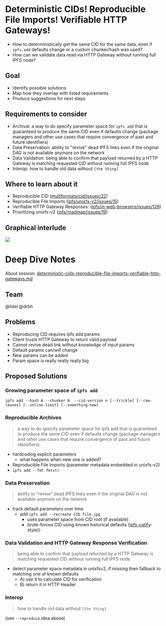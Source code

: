 # Deterministic CIDs! Reproducible File Imports! Verifiable HTTP Gateways!

- How to deterministically get the same CID for the same data, even if `ipfs.add` defaults change or a custom chunker/hash was used?
- How can we validate data read via HTTP Gateway without running full IPFS node?

## Goal

- Identify possible solutions
- Map how they overlap with listed requirements
- Produce suggestions for next steps

## Requirements to consider

- Archival: a way to do specify parameter space for `ipfs add` that is guaranteed to produce the same CID even if defaults change (package managers and other use cases that require convergence of past and future identifiers)
- Data Preservation: ability to "revive" dead IPFS links even if the original DAG is not available anymore on the network
- Data Validation: being able to confirm that payload returned by a HTTP Gateway is matching requested CID without running full IPFS node
- Interop: how to handle old data without `[the thing]`

## Where to learn about it

- Reproducible CID ([multiformats/cid/issues/22](https://github.com/multiformats/cid/issues/22))
- Reproducible File Imports ([ipfs/unixfs-v2/issues/15](https://github.com/ipfs/unixfs-v2/issues/15))
- Verifiable HTTP Gateway Responses: ([ipfs/in-web-browsers/issues/128](https://github.com/ipfs/in-web-browsers/issues/128))
- Prioritizing unixfs-v2 ([ipfs/roadmap/issues/19](https://github.com/ipfs/roadmap/issues/19))


## Graphical interlude

![](https://i.kym-cdn.com/photos/images/original/001/077/550/1d9.jpg)


# Deep Dive Notes

About session: [deterministic-cids-reproducible-file-imports-verifiable-http-gateways.md](https://github.com/ipfs/camp/blob/master/DEEP_DIVES/35-deterministic-cids-reproducible-file-imports-verifiable-http-gateways.md)


## Team
@lidel @drbh

## Problems

- Reproducing CID requires ipfs add params  
- Client trusts HTTP Gateway to return valid payload  
- Cannot revive dead link without knowledge of input params  
- Default params can/will change  
- New params can be added  
- Param space is really really really big  

## Proposed Solutions

### Growing parameter space of `ipfs add`

`ipfs add --hash A --chunker B  --cid-version n [--trickle] [--raw-leaves] [--inline-limit] [--something-new]`


###  Reproducible Archives

> a way to do specify parameter space for ipfs add that is guaranteed to produce the same CID even if defaults change (package managers and other use cases that require convergence of past and future identifiers)
  
- hardcoding explicit parameters 
  - what happens when new one is added?
- Reproducible File Imports (parameter metadata embedded in unixfs-v2)
- `ipfs add --fmt fmtstr`



### Data Preservation 
 
> ability to "revive" dead IPFS links even if the original DAG is not available anymore on the network
  
 -  track default parameters over time 
 	- add `ipfs add --recreate CID file.jpg` 
      - uses parameter space from CID root (if available)
      - brute-forces CID using known historical defaults ([ipfs-catify](https://github.com/MichaelMure/ipfs-catify)-style))
  
  
### Data Validation and HTTP Gateway Response Verification

> being able to confirm that payload returned by a HTTP Gateway is matching requested CID without running full IPFS node


- detect parameter space metadata in unixfsv2, if missing then fallback to matching one of known defaults 
  - A) use it to calculate CID for verification
  - B) return it in HTTP Header


### Interop
  > how to handle old data without `[the thing]`

(see `--reproduce` idea above)